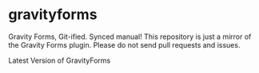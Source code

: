 # gravityforms
Gravity Forms, Git-ified. Synced manual! This repository is just a mirror of the Gravity Forms plugin. Please do not send pull requests and issues.

Latest Version of GravityForms
